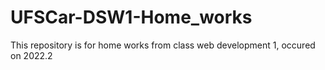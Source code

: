 # UFSCar-DSW1-Home_works
This repository is for home works from class web development 1, occured on 2022.2
